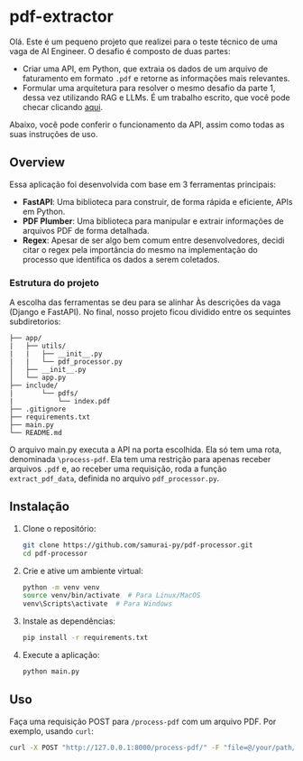 # pdf-extractor

Olá. Este é um pequeno projeto que realizei para o teste técnico de uma vaga de AI Engineer. O desafio é composto de duas partes:

- Criar uma API, em Python, que extraia os dados de um arquivo de faturamento em formato ```.pdf``` e retorne as informações mais relevantes.
- Formular uma arquitetura para resolver o mesmo desafio da parte 1, dessa vez utilizando RAG e LLMs. É um trabalho escrito, que você pode checar clicando [aqui](www.google.com).

Abaixo, você pode conferir o funcionamento da API, assim como todas as suas instruções de uso.

## Overview

Essa aplicação foi desenvolvida com base em 3 ferramentas principais:

- **FastAPI**: Uma biblioteca para construir, de forma rápida e eficiente, APIs em Python.
- **PDF Plumber**: Uma biblioteca para manipular e extrair informações de arquivos PDF de forma detalhada.
- **Regex**: Apesar de ser algo bem comum entre desenvolvedores, decidi citar o regex pela importância do mesmo na implementação do processo que identifica os dados a serem coletados.

### Estrutura do projeto

A escolha das ferramentas se deu para se alinhar Às descrições da vaga (Django e FastAPI). No final, nosso projeto ficou dividido entre os sequintes subdiretorios:

```pdf_processor/
├── app/
|   ├── utils/
|   |   ├── __init__.py
|   |   └── pdf_processor.py
│   ├── __init__.py
│   └── app.py
├── include/
|       └── pdfs/
|           └── index.pdf
├── .gitignore
├── requirements.txt
├── main.py
└── README.md
```

O arquivo main.py executa a API na porta escolhida. Ela só tem uma rota, denominada ```\process-pdf```. Ela tem uma restrição para apenas receber arquivos ```.pdf``` e, ao receber uma requisição, roda a função ```extract_pdf_data```, definida no arquivo ```pdf_processor.py```.

## Instalação

1. Clone o repositório:
    ```bash
    git clone https://github.com/samurai-py/pdf-processor.git
    cd pdf-processor
    ```

2. Crie e ative um ambiente virtual:
    ```bash
    python -m venv venv
    source venv/bin/activate  # Para Linux/MacOS
    venv\Scripts\activate  # Para Windows
    ```

3. Instale as dependências:
    ```bash
    pip install -r requirements.txt
    ```

4. Execute a aplicação:
    ```bash
    python main.py
    ```

## Uso

Faça uma requisição POST para `/process-pdf` com um arquivo PDF. Por exemplo, usando `curl`:
```bash
curl -X POST "http://127.0.0.1:8000/process-pdf/" -F "file=@/your/path/to-file/index.pdf"
```